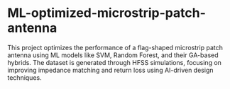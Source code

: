 # ML-optimized-microstrip-patch-antenna
This project optimizes the performance of a flag-shaped microstrip patch antenna using ML models like SVM, Random Forest, and their GA-based hybrids. The dataset is generated through HFSS simulations, focusing on improving impedance matching and return loss using AI-driven design techniques.
